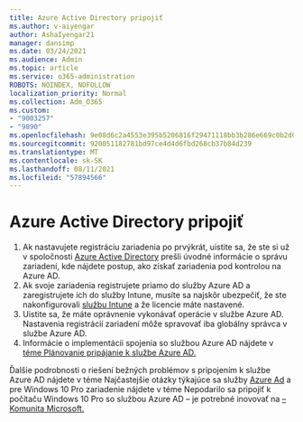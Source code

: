 ```yaml
---
title: Azure Active Directory pripojiť
ms.author: v-aiyengar
author: AshaIyengar21
manager: dansimp
ms.date: 03/24/2021
ms.audience: Admin
ms.topic: article
ms.service: o365-administration
ROBOTS: NOINDEX, NOFOLLOW
localization_priority: Normal
ms.collection: Adm_O365
ms.custom:
- "9003257"
- "9890"
ms.openlocfilehash: 9e08d6c2a4553e395b5206816f29471118bb3b286e669c0b2d07a740e2a3c749
ms.sourcegitcommit: 920051182781bd97ce4d4d6fbd268cb37b84d239
ms.translationtype: MT
ms.contentlocale: sk-SK
ms.lasthandoff: 08/11/2021
ms.locfileid: "57894566"
---
```

# <a name="azure-active-directory-join"></a>Azure Active Directory pripojiť

1. Ak nastavujete registráciu zariadenia po prvýkrát, uistite sa, že ste si už v spoločnosti [Azure Active Directory](https://docs.microsoft.com/azure/active-directory/devices/overview) prešli úvodné informácie o správu zariadení, kde nájdete postup, ako získať zariadenia pod kontrolou na Azure AD. 
1. Ak svoje zariadenia registrujete priamo do služby Azure AD a zaregistrujete ich do služby Intune, [](https://docs.microsoft.com/mem/intune/fundamentals/licenses-assign) musíte sa najskôr ubezpečiť, že ste nakonfigurovali [službu Intune](https://docs.microsoft.com/mem/intune/enrollment/device-enrollment) a že licencie máte nastavené.
1. Uistite sa, že máte oprávnenie vykonávať operácie v službe Azure AD. Nastavenia registrácií zariadení môže spravovať iba globálny správca v službe Azure AD.
1. Informácie o implementácii spojenia so službou Azure AD nájdete v [téme Plánovanie pripájanie k službe Azure AD.](https://docs.microsoft.com/azure/active-directory/devices/azureadjoin-plan)

Ďalšie podrobnosti o riešení bežných problémov s pripojením k službe Azure AD nájdete v téme Najčastejšie otázky týkajúce sa služby [Azure Ad](https://docs.microsoft.com/azure/active-directory/devices/faq) a pre Windows 10 Pro zariadenie nájdete v téme Nepodarilo sa pripojiť k počítaču Windows 10 Pro so službou Azure AD – je potrebné inovovať na [– Komunita Microsoft.](https://answers.microsoft.com/en-us/msoffice/forum/msoffice_install-mso_win10-mso_365hp/unable-to-join-windows-10-pro-machine-to-azure-ad/abb1ca7d-b317-45ec-a628-e1c10eae2900)
